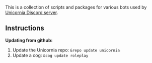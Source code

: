 This is a collection of scripts and packages for various bots used by [Unicornia Discord server](https://discord.gg/unicornia).

## Instructions
**Updating from github:**
1. Update the Unicornia repo: `&repo update unicornia`
1. Update a cog: `&cog update roleplay`